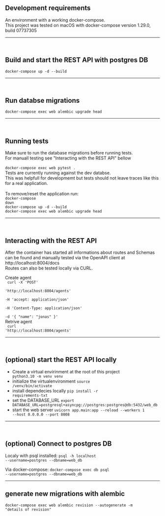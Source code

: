 ## Development requirements
An environment with a working docker-compose.<br/>
This project was tested on macOS with docker-compose version 1.29.0, build 07737305
___
<br/>

## Build and start the REST API with postgres DB
<code>docker-compose up -d --build</code>
___
<br/>

## Run databse migrations
<code>docker-compose exec web alembic upgrade head</code>
___
<br/>

## Running tests
Make sure to run the database migrations before running tests.<br>
For manuall testing see "Interacting with the REST API" bellow<br><br>
<code>docker-compose exec web pytest .</code><br>
Tests are currently running against the dev databse.<br>
This was helpfull for developmemt but tests should not leave traces like
this for a real application.
<br>
<br>
To remove/reset the application run:<br>
<code>docker-compose down</code><br>
<code>docker-compose up -d --build</code><br>
<code>docker-compose exec web alembic upgrade head</code><br>
___
<br/>

## Interacting with the REST API
After the container has started all informations about routes and Schemas can be found
and manually tested via the OpenAPI client at http://localhost:8004/docs <br/>
Routes can also be tested locally via CURL.

Create agent<br>
<code>
curl -X 'POST' \
  'http://localhost:8004/agents' \
  -H 'accept: application/json' \
  -H 'Content-Type: application/json' \
  -d '{
  "name": "jonas"
}'
</code><br>
Retrive agent<br>
<code>
curl 'http://localhost:8004/agents'
</code>

___
<br/>

## (optional) start the REST API locally
- Create a virtual envirinment at the root of this project <code> python3.10 -m venv venv </code>
- initialize the virtualenvironment <code>source /venv/bin/activate</code>
- install dependecies locally <code>pip install -r requirements-txt</code>
- set the DATABASE_URL  <code>export DATABASE_URL=postgresql+asyncpg://postgres:postgres@db:5432/web_db</code>
- start the web server <code>uvicorn app.main:app --reload --workers 1 --host 0.0.0.0 --port 8008</code>
___
<br/>

## (optional) Connect to postgres DB
Localy with psql installed:
<code>psql -h localhost --username=postgres --dbname=web_db</code>

Via docker-compose:
<code>docker-compose exec db psql --username=postgres --dbname=web_db</code>
___

## generate new migrations with alembic
<code>docker-compose exec web alembic revision --autogenerate -m "details of revision"</code>